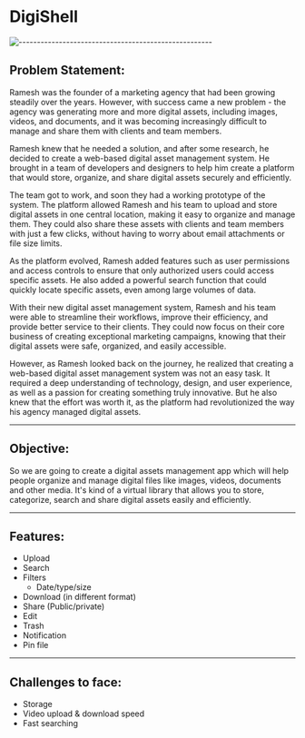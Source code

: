 # DigiShell
![-----------------------------------------------------](https://raw.githubusercontent.com/andreasbm/readme/master/assets/lines/rainbow.png)
## Problem Statement:

Ramesh was the founder of a marketing agency that had been growing
steadily over the years. However, with success came a new problem - the agency
was generating more and more digital assets, including images, videos, and
documents, and it was becoming increasingly difficult to manage and share them
with clients and team members.


Ramesh knew that he needed a solution, and after some research, he decided to
create a web-based digital asset management system. He brought in a team of
developers and designers to help him create a platform that would store, organize,
and share digital assets securely and efficiently.


The team got to work, and soon they had a working prototype of the system. The
platform allowed Ramesh and his team to upload and store digital assets in one
central location, making it easy to organize and manage them. They could also share
these assets with clients and team members with just a few clicks, without having to
worry about email attachments or file size limits.


As the platform evolved, Ramesh added features such as user permissions and
access controls to ensure that only authorized users could access specific assets.
He also added a powerful search function that could quickly locate specific assets,
even among large volumes of data.


With their new digital asset management system, Ramesh and his team were able to
streamline their workflows, improve their efficiency, and provide better service to their
clients. They could now focus on their core business of creating exceptional
marketing campaigns, knowing that their digital assets were safe, organized, and
easily accessible.


However, as Ramesh looked back on the journey, he realized that creating a
web-based digital asset management system was not an easy task.
It required a deep understanding of technology, design, and user experience, as well
as a passion for creating something truly innovative. But he also knew that the effort
was worth it, as the platform had revolutionized the way his agency managed digital
assets.

---
## Objective:
So we are going to create a digital assets management app which will help people organize and manage digital files like images, videos, documents and other media. It's kind of a virtual library that allows you to store, categorize, search and share digital assets easily and efficiently.

---
## Features:

- Upload 
- Search
- Filters
  - Date/type/size
- Download (in different format)
- Share (Public/private)
- Edit
- Trash
- Notification
- Pin file

---
## Challenges to face:
- Storage 
- Video upload & download speed
- Fast searching
